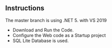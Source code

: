 
## Instructions

The master branch is using .NET 5. with VS 2019  

-  Download and Run the Code.
-  Configure the Web code as a Startup project
-  SQL Lite Database is used.

